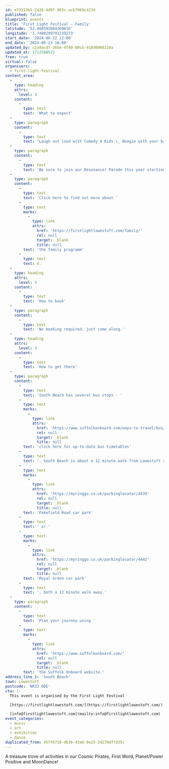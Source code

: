 ```yaml
---
id: e73213b1-2a28-4d0f-983c-acb7069c423d
published: false
blueprint: events
title: 'First Light Festival - Family'
latitude: '52.468592684269616'
longitude: '1.7480299791139273'
start_date: '2024-06-22 12:00'
end_date: '2024-06-23 16:00'
updated_by: c2a9acd7-26be-4f49-89cb-918d0960210a
updated_at: 1712588522
free: true
virtual: false
organisers:
  - first-light-festival
content_area:
  -
    type: heading
    attrs:
      level: 3
    content:
      -
        type: text
        text: 'What to expect'
  -
    type: paragraph
    content:
      -
        type: text
        text: "Laugh out loud with Comedy 4 Kids.\_ Boogie with your baby, careen around in our Klezmer Keilidh and get your Happy Feet moving in our family dance-along!\_ Get creative in our Making Waves workshops and discover your inner scientist in our Planet and Power Positive zones.\_ Jump, run and get active on the beach with Everyone Active and Access Sports and chill out together to watch the sunrise at Dawn.\_ Whatever you do with your family at First Light Festival – you can do it for free!"
  -
    type: paragraph
    content:
      -
        type: text
        text: 'Be sure to join our Resonance! Parade this year starting at East Point Pavilion at 11.15 on Saturday 22 June and make some NOISE!'
  -
    type: paragraph
    content:
      -
        type: text
        text: 'Click here to find out more about '
      -
        type: text
        marks:
          -
            type: link
            attrs:
              href: 'https://firstlightlowestoft.com/family/'
              rel: null
              target: _blank
              title: null
        text: 'the family programm'
      -
        type: text
        text: e.
  -
    type: heading
    attrs:
      level: 3
    content:
      -
        type: text
        text: 'How to book'
  -
    type: paragraph
    content:
      -
        type: text
        text: 'No booking required, just come along.'
  -
    type: heading
    attrs:
      level: 3
    content:
      -
        type: text
        text: 'How to get there'
  -
    type: paragraph
    content:
      -
        type: text
        text: 'South Beach has several bus stops - '
      -
        type: text
        marks:
          -
            type: link
            attrs:
              href: 'https://www.suffolkonboard.com/ways-to-travel/bus/bus-timetables/?s-timetable=lowestoft'
              rel: null
              target: _blank
              title: null
        text: 'click here for up-to-date bus timetables'
      -
        type: text
        text: '. South Beach is about a 12 minute walk from Lowestoft rail station. The nearest car park is '
      -
        type: text
        marks:
          -
            type: link
            attrs:
              href: 'https://myringgo.co.uk/parkinglocator/4439'
              rel: null
              target: _blank
              title: null
        text: 'Pakefield Road car park'
      -
        type: text
        text: ' or '
      -
        type: text
        marks:
          -
            type: link
            attrs:
              href: 'https://myringgo.co.uk/parkinglocator/4442'
              rel: null
              target: _blank
              title: null
        text: 'Royal Green car park'
      -
        type: text
        text: ', both a 12 minute walk away.'
  -
    type: paragraph
    content:
      -
        type: text
        text: 'Plan your journey using '
      -
        type: text
        marks:
          -
            type: link
            attrs:
              href: 'https://www.suffolkonboard.com/'
              rel: null
              target: _blank
              title: null
        text: 'the Suffolk Onboard website.'
address_line_1: 'South Beach'
town: Lowestoft
postcode: 'NR33 0DE'
cta: |-
  This event is organised by the First Light Festival

  [https://firstlightlowestoft.com/](https://firstlightlowestoft.com/)

  [info@firstlightlowestoft.com](mailto:info@firstlightlowestoft.com)
event_categories:
  - music
  - art
  - exhibition
  - dance
duplicated_from: 45ff6728-db36-43a6-9a25-2d270dffd35c
---
```

A treasure trove of activities in our Cosmic Pirates, First Word, Planet/Power Positive and MoonDance!